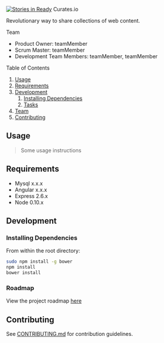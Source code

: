[![Stories in Ready](https://badge.waffle.io/Next-Mars/curates.png?label=ready&title=Ready)](https://waffle.io/Next-Mars/curates)
Curates.io

Revolutionary way to share collections of web content.

Team
  - Product Owner: teamMember
  - Scrum Master: teamMember
  - Development Team Members: teamMember, teamMember

Table of Contents

1. [Usage](#Usage)
1. [Requirements](#requirements)
1. [Development](#development)
    1. [Installing Dependencies](#installing-dependencies)
    1. [Tasks](#tasks)
1. [Team](#team)
1. [Contributing](#contributing)

## Usage

> Some usage instructions

## Requirements

- Mysql x.x.x
- Angular x.x.x
- Express 2.6.x
- Node 0.10.x

## Development

### Installing Dependencies

From within the root directory:

```sh
sudo npm install -g bower
npm install
bower install
```

### Roadmap

View the project roadmap [here](http://github.com/Next-Mars/curates/milestones)


## Contributing

See [CONTRIBUTING.md](CONTRIBUTING.md) for contribution guidelines.
